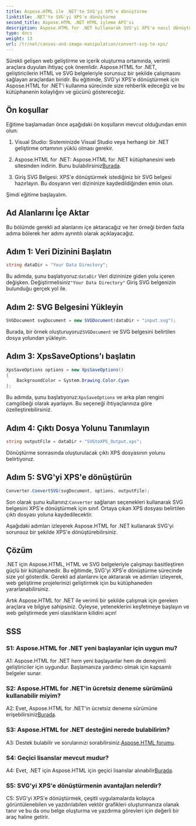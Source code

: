 ```yaml
---
title: Aspose.HTML ile .NET'te SVG'yi XPS'e dönüştürme
linktitle: .NET'te SVG'yi XPS'e dönüştürme
second_title: Aspose.HTML .NET HTML işleme API'si
description: Aspose.HTML for .NET kullanarak SVG'yi XPS'e nasıl dönüştüreceğinizi öğrenin. Bu güçlü kütüphaneyle web geliştirmenizi hızlandırın.
type: docs
weight: 13
url: /tr/net/canvas-and-image-manipulation/convert-svg-to-xps/
---
```


Sürekli gelişen web geliştirme ve içerik oluşturma ortamında, verimli araçlara duyulan ihtiyaç çok önemlidir. Aspose.HTML for .NET, geliştiricilerin HTML ve SVG belgeleriyle sorunsuz bir şekilde çalışmasını sağlayan araçlardan biridir. Bu eğitimde, SVG'yi XPS'e dönüştürmek için Aspose.HTML for .NET'i kullanma sürecinde size rehberlik edeceğiz ve bu kütüphanenin kolaylığını ve gücünü göstereceğiz.

## Ön koşullar

Eğitime başlamadan önce aşağıdaki ön koşulların mevcut olduğundan emin olun:

1. Visual Studio: Sisteminizde Visual Studio veya herhangi bir .NET geliştirme ortamının yüklü olması gerekir.

2.  Aspose.HTML for .NET: Aspose.HTML for .NET kütüphanesini web sitesinden indirin. Bunu bulabilirsiniz[Burada](https://releases.aspose.com/html/net/).

3. Giriş SVG Belgesi: XPS'e dönüştürmek istediğiniz bir SVG belgesi hazırlayın. Bu dosyanın veri dizininize kaydedildiğinden emin olun.

Şimdi eğitime başlayalım.

## Ad Alanlarını İçe Aktar

Bu bölümde gerekli ad alanlarını içe aktaracağız ve her örneği birden fazla adıma bölerek her adımı ayrıntılı olarak açıklayacağız.

## Adım 1: Veri Dizinini Başlatın

```csharp
string dataDir = "Your Data Directory";
```

 Bu adımda, şunu başlatıyoruz:`dataDir` Veri dizininize giden yolu içeren değişken. Değiştirmelisiniz`"Your Data Directory"` Giriş SVG belgenizin bulunduğu gerçek yol ile.

## Adım 2: SVG Belgesini Yükleyin

```csharp
SVGDocument svgDocument = new SVGDocument(dataDir + "input.svg");
```

Burada, bir örnek oluşturuyoruz`SVGDocument` ve SVG belgesini belirtilen dosya yolundan yükleyin.

## Adım 3: XpsSaveOptions'ı başlatın

```csharp
XpsSaveOptions options = new XpsSaveOptions()
{
    BackgroundColor = System.Drawing.Color.Cyan
};
```

 Bu adımda, şunu başlatıyoruz:`XpsSaveOptions` ve arka plan rengini camgöbeği olarak ayarlayın. Bu seçeneği ihtiyaçlarınıza göre özelleştirebilirsiniz.

## Adım 4: Çıktı Dosya Yolunu Tanımlayın

```csharp
string outputFile = dataDir + "SVGtoXPS_Output.xps";
```

Dönüştürme sonrasında oluşturulacak çıktı XPS dosyasının yolunu belirtiyoruz.

## Adım 5: SVG'yi XPS'e dönüştürün

```csharp
Converter.ConvertSVG(svgDocument, options, outputFile);
```

 Son olarak şunu kullanırız:`Converter` sağlanan seçenekleri kullanarak SVG belgesini XPS'e dönüştürmek için sınıf. Ortaya çıkan XPS dosyası belirtilen çıktı dosyası yoluna kaydedilecektir.

Aşağıdaki adımları izleyerek Aspose.HTML for .NET kullanarak SVG'yi sorunsuz bir şekilde XPS'e dönüştürebilirsiniz.

## Çözüm

.NET için Aspose.HTML, HTML ve SVG belgeleriyle çalışmayı basitleştiren güçlü bir kütüphanedir. Bu eğitimde, SVG'yi XPS'e dönüştürme sürecinde size yol gösterdik. Gerekli ad alanlarını içe aktararak ve adımları izleyerek, web geliştirme projelerinizi geliştirmek için bu kütüphaneden yararlanabilirsiniz.

Artık Aspose.HTML for .NET ile verimli bir şekilde çalışmak için gereken araçlara ve bilgiye sahipsiniz. Öyleyse, yeteneklerini keşfetmeye başlayın ve web geliştirmede yeni olasılıkların kilidini açın!

## SSS

### S1: Aspose.HTML for .NET yeni başlayanlar için uygun mu?

A1: Aspose.HTML for .NET hem yeni başlayanlar hem de deneyimli geliştiriciler için uygundur. Başlamanıza yardımcı olmak için kapsamlı belgeler sunar.

### S2: Aspose.HTML for .NET'in ücretsiz deneme sürümünü kullanabilir miyim?

 A2: Evet, Aspose.HTML for .NET'in ücretsiz deneme sürümüne erişebilirsiniz[Burada](https://releases.aspose.com/).

### S3: Aspose.HTML for .NET desteğini nerede bulabilirim?

 A3: Destek bulabilir ve sorularınızı sorabilirsiniz.[Aspose.HTML forumu](https://forum.aspose.com/).

### S4: Geçici lisanslar mevcut mudur?

 A4: Evet, .NET için Aspose.HTML için geçici lisanslar alınabilir[Burada](https://purchase.aspose.com/temporary-license/).

### S5: SVG'yi XPS'e dönüştürmenin avantajları nelerdir?

C5: SVG'yi XPS'e dönüştürmek, çeşitli uygulamalarda kolayca görüntülenebilen ve yazdırılabilen vektör grafikleri oluşturmanıza olanak tanır ve bu da onu belge oluşturma ve yazdırma görevleri için değerli bir araç haline getirir.